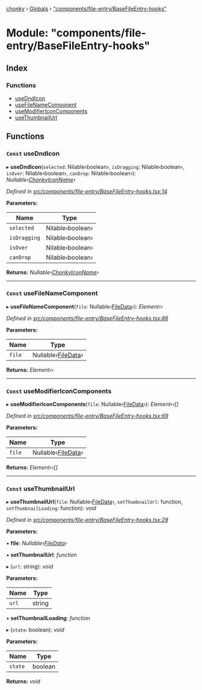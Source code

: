 [chonky](../README.md) › [Globals](../globals.md) › ["components/file-entry/BaseFileEntry-hooks"](_components_file_entry_basefileentry_hooks_.md)

# Module: "components/file-entry/BaseFileEntry-hooks"

## Index

### Functions

* [useDndIcon](_components_file_entry_basefileentry_hooks_.md#const-usedndicon)
* [useFileNameComponent](_components_file_entry_basefileentry_hooks_.md#const-usefilenamecomponent)
* [useModifierIconComponents](_components_file_entry_basefileentry_hooks_.md#const-usemodifiericoncomponents)
* [useThumbnailUrl](_components_file_entry_basefileentry_hooks_.md#const-usethumbnailurl)

## Functions

### `Const` useDndIcon

▸ **useDndIcon**(`selected`: Nilable‹boolean›, `isDragging`: Nilable‹boolean›, `isOver`: Nilable‹boolean›, `canDrop`: Nilable‹boolean›): *Nullable‹[ChonkyIconName](../enums/_types_icons_types_.chonkyiconname.md)›*

*Defined in [src/components/file-entry/BaseFileEntry-hooks.tsx:14](https://github.com/TimboKZ/Chonky/blob/5b9fbdf/src/components/file-entry/BaseFileEntry-hooks.tsx#L14)*

**Parameters:**

Name | Type |
------ | ------ |
`selected` | Nilable‹boolean› |
`isDragging` | Nilable‹boolean› |
`isOver` | Nilable‹boolean› |
`canDrop` | Nilable‹boolean› |

**Returns:** *Nullable‹[ChonkyIconName](../enums/_types_icons_types_.chonkyiconname.md)›*

___

### `Const` useFileNameComponent

▸ **useFileNameComponent**(`file`: Nullable‹[FileData](../interfaces/_types_files_types_.filedata.md)›): *Element‹›*

*Defined in [src/components/file-entry/BaseFileEntry-hooks.tsx:86](https://github.com/TimboKZ/Chonky/blob/5b9fbdf/src/components/file-entry/BaseFileEntry-hooks.tsx#L86)*

**Parameters:**

Name | Type |
------ | ------ |
`file` | Nullable‹[FileData](../interfaces/_types_files_types_.filedata.md)› |

**Returns:** *Element‹›*

___

### `Const` useModifierIconComponents

▸ **useModifierIconComponents**(`file`: Nullable‹[FileData](../interfaces/_types_files_types_.filedata.md)›): *Element‹›[]*

*Defined in [src/components/file-entry/BaseFileEntry-hooks.tsx:69](https://github.com/TimboKZ/Chonky/blob/5b9fbdf/src/components/file-entry/BaseFileEntry-hooks.tsx#L69)*

**Parameters:**

Name | Type |
------ | ------ |
`file` | Nullable‹[FileData](../interfaces/_types_files_types_.filedata.md)› |

**Returns:** *Element‹›[]*

___

### `Const` useThumbnailUrl

▸ **useThumbnailUrl**(`file`: Nullable‹[FileData](../interfaces/_types_files_types_.filedata.md)›, `setThumbnailUrl`: function, `setThumbnailLoading`: function): *void*

*Defined in [src/components/file-entry/BaseFileEntry-hooks.tsx:29](https://github.com/TimboKZ/Chonky/blob/5b9fbdf/src/components/file-entry/BaseFileEntry-hooks.tsx#L29)*

**Parameters:**

▪ **file**: *Nullable‹[FileData](../interfaces/_types_files_types_.filedata.md)›*

▪ **setThumbnailUrl**: *function*

▸ (`url`: string): *void*

**Parameters:**

Name | Type |
------ | ------ |
`url` | string |

▪ **setThumbnailLoading**: *function*

▸ (`state`: boolean): *void*

**Parameters:**

Name | Type |
------ | ------ |
`state` | boolean |

**Returns:** *void*
